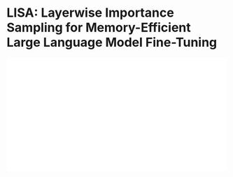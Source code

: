 # LISA: Layerwise Importance Sampling for Memory-Efficient Large Language Model Fine-Tuning

<p align="center">
<img src="../../blank.jpg" width="600" title="blank">
</p>
